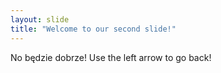 ```yaml
---
layout: slide
title: "Welcome to our second slide!"
---
```

No będzie dobrze!
Use the left arrow to go back!
